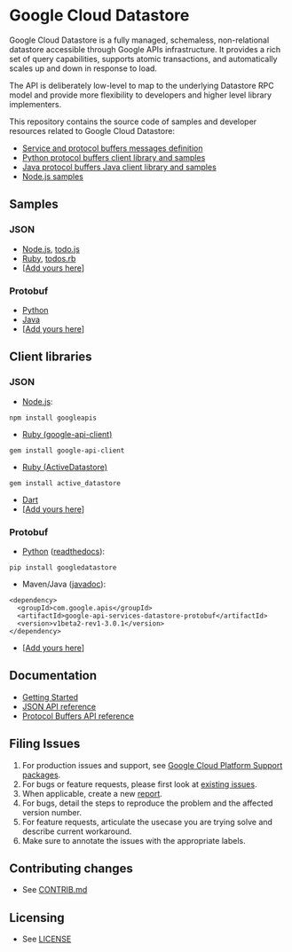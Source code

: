 # Google Cloud Datastore

Google Cloud Datastore is a fully managed, schemaless, non-relational
datastore accessible through Google APIs infrastructure. It provides
a rich set of query capabilities, supports atomic transactions, and
automatically scales up and down in response to load.

The API is deliberately low-level to map to the underlying Datastore RPC model and provide more flexibility to developers and higher level library implementers.

This repository contains the source code of samples and developer
resources related to Google Cloud Datastore:
- [Service and protocol buffers messages definition][6]
- [Python protocol buffers client library and samples][9]
- [Java protocol buffers Java client library and samples][10]
- [Node.js samples][11]

## Samples

### JSON
- [Node.js][3], [todo.js][24]
- [Ruby][21], [todos.rb][25]
- [[Add yours here][16]]

### Protobuf
- [Python][1]
- [Java][2]
- [[Add yours here][16]]

## Client libraries

### JSON

- [Node.js][17]:

```
npm install googleapis
```

- [Ruby (google-api-client)][23]

```
gem install google-api-client
```

- [Ruby (ActiveDatastore)][22]

```
gem install active_datastore
```

- [Dart][26]
- [[Add yours here][16]]

### Protobuf
- [Python][18] ([readthedocs][19]):

```
pip install googledatastore
```

- Maven/Java ([javadoc][20]):

```
<dependency>
  <groupId>com.google.apis</groupId>
  <artifactId>google-api-services-datastore-protobuf</artifactId>
  <version>v1beta2-rev1-3.0.1</version>
</dependency>
```

- [[Add yours here][16]]

## Documentation

- [Getting Started][4]
- [JSON API reference][5]
- [Protocol Buffers API reference][6]

## Filing Issues

1. For production issues and support, see [Google Cloud Platform Support packages][13].
1. For bugs or feature requests, please first look at [existing issues][14].
1. When applicable, create a new [report][15].
1. For bugs, detail the steps to reproduce the problem and the affected version number.
1. For feature requests, articulate the usecase you are trying solve and describe current workaround.
1. Make sure to annotate the issues with the appropriate labels.

## Contributing changes

- See [CONTRIB.md][7]

## Licensing

- See [LICENSE][8]

[1]: python/demos/trivial/adams.py
[2]: java/demos/src/main/java/com/google/api/services/datastore/demos/trivial/Adams.java
[3]: https://github.com/GoogleCloudPlatform/google-cloud-datastore/blob/master/nodejs/demos/trivial/adams.js
[4]: https://developers.google.com/datastore
[5]: https://developers.google.com/datastore/docs/apis/v1beta2/
[6]: https://developers.google.com/datastore/docs/apis/v1beta2/proto
[7]: CONTRIB.md
[8]: LICENSE
[9]: python
[10]: java
[11]: nodejs
[13]: https://cloud.google.com/support/packages
[14]: https://github.com/GoogleCloudPlatform/google-cloud-datastore/issues
[15]: https://github.com/GoogleCloudPlatform/google-cloud-datastore/issues/new
[16]: https://github.com/GoogleCloudPlatform/google-cloud-datastore/fork
[17]: https://npmjs.org/package/googleapis
[18]: https://pypi.python.org/pypi/googledatastore
[19]: http://googledatastore.readthedocs.org
[20]: https://developers.google.com/datastore/docs/apis/javadoc/
[21]: ruby/demos/trivial/adams.rb
[22]: https://github.com/sudhirj/active_datastore
[23]: https://rubygems.org/gems/google-api-client
[24]: nodejs/demos/todos/todo.js
[25]: ruby/demos/todos/todos.rb
[26]: https://github.com/dart-google-apis/dart_datastore_v1beta1_api_client
